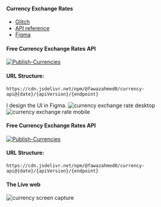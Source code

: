 
#### Currency Exchange Rates
* [Glitch](https://dynamic-web---api---penny.glitch.me/)
* [API reference](https://github.com/fawazahmed0/exchange-api?tab=readme-ov-file)
* [Figma](https://www.figma.com/file/njClMNPUWTN5foeX4wHwXO/DW--web-2?type=design&node-id=0%3A1&mode=design&t=YNGtDJpG6Ye95Of4-1)


#### Free Currency Exchange Rates API
[![Publish-Currencies](https://github.com/fawazahmed0/exchange-api/actions/workflows/run.yml/badge.svg)](https://github.com/fawazahmed0/exchange-api/actions/workflows/run.yml)

#### URL Structure:
`https://cdn.jsdelivr.net/npm/@fawazahmed0/currency-api@{date}/{apiVersion}/{endpoint}`


I design the UI in Figma.
![currency exchange rate desktop](https://github.com/PanithanPenny/ITP-Dynamic-Web/assets/143921260/43c139ba-d67f-4825-a13f-7cf356d3aed6)
![currency exchange rate mobile](https://github.com/PanithanPenny/ITP-Dynamic-Web/assets/143921260/9b983645-438b-4885-9817-6f21cdf0ab0e)

#### Free Currency Exchange Rates API
[![Publish-Currencies](https://github.com/fawazahmed0/exchange-api/actions/workflows/run.yml/badge.svg)](https://github.com/fawazahmed0/exchange-api/actions/workflows/run.yml)

#### URL Structure:
`https://cdn.jsdelivr.net/npm/@fawazahmed0/currency-api@{date}/{apiVersion}/{endpoint}`

#### The Live web
![currency screen capture](https://github.com/PanithanPenny/ITP-Dynamic-Web/assets/143921260/d4c059a3-7885-4ef3-852b-b947b6ffc5ca)


